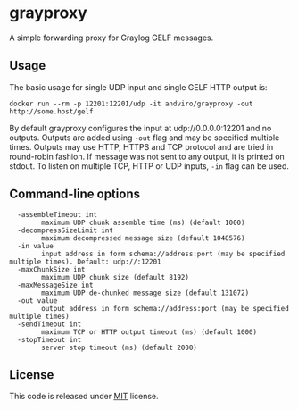 # grayproxy

A simple forwarding proxy for Graylog GELF messages. 

## Usage

The basic usage for single UDP input and single GELF HTTP output is:

```
docker run --rm -p 12201:12201/udp -it andviro/grayproxy -out http://some.host/gelf
```

By default grayproxy configures the input at udp://0.0.0.0:12201 and no
outputs. Outputs are added using `-out` flag and may be specified multiple
times. Outputs may use HTTP, HTTPS and TCP protocol and are tried in
round-robin fashion. If message was not sent to any output, it is printed on
stdout. To listen on multiple TCP, HTTP or UDP inputs, `-in` flag can be used.

## Command-line options

```
  -assembleTimeout int
    	maximum UDP chunk assemble time (ms) (default 1000)
  -decompressSizeLimit int
    	maximum decompressed message size (default 1048576)
  -in value
    	input address in form schema://address:port (may be specified multiple times). Default: udp://:12201
  -maxChunkSize int
    	maximum UDP chunk size (default 8192)
  -maxMessageSize int
    	maximum UDP de-chunked message size (default 131072)
  -out value
    	output address in form schema://address:port (may be specified multiple times)
  -sendTimeout int
    	maximum TCP or HTTP output timeout (ms) (default 1000)
  -stopTimeout int
    	server stop timeout (ms) (default 2000)
```

## License

This code is released under 
[MIT](https://github.com/andviro/grayproxy/blob/master/LICENSE) license.
